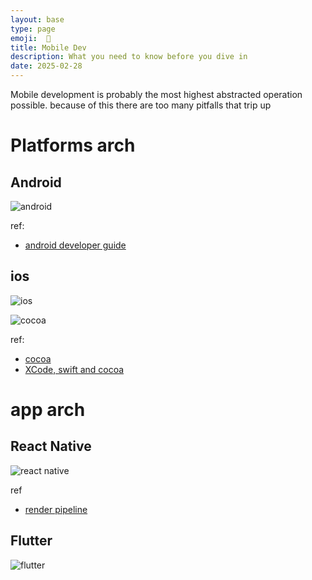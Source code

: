 ```yaml
---
layout: base
type: page
emoji:  📲
title: Mobile Dev
description: What you need to know before you dive in
date: 2025-02-28
---
```


Mobile development is probably the most highest abstracted operation possible. because of this there are too many pitfalls that trip up

# Platforms arch

## Android


![android](/assets/images/android.png)


ref:

- [android developer guide](https://developer.android.com/guide/platform)


## ios


![ios](/assets/images/ios-arch.webp)


![cocoa](/assets/images/cocoa.png)

ref:

- [cocoa](https://developer.apple.com/library/archive/documentation/Cocoa/Conceptual/CocoaFundamentals/WhatIsCocoa/WhatIsCocoa.html)
- [XCode, swift and cocoa](https://www.quora.com/What-is-the-relationship-between-Xcode-Swift-and-Cocoa)



# app arch

## React Native

![react native](/assets/images/react-arch.png)

ref

- [render pipeline](https://reactnative.dev/architecture/render-pipeline)


## Flutter

![flutter](/assets/images/flutter-arch.png)